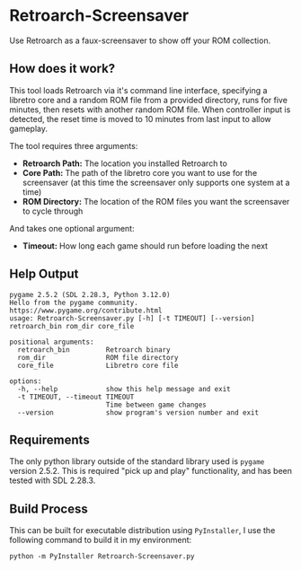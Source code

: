# Retroarch-Screensaver

Use Retroarch as a faux-screensaver to show off your ROM collection.

## How does it work?

This tool loads Retroarch via it's command line interface, specifying a
libretro core and a random ROM file from a provided directory, runs for five
minutes, then resets with another random ROM file. When controller input is
detected, the reset time is moved to 10 minutes from last input to allow
gameplay.

The tool requires three arguments:

- **Retroarch Path:** The location you installed Retroarch to
- **Core Path:** The path of the libretro core you want to use for the
  screensaver (at this time the screensaver only supports one system at a time)
- **ROM Directory:** The location of the ROM files you want the screensaver to
  cycle through

And takes one optional argument:

- **Timeout:** How long each game should run before loading the next

## Help Output

```output
pygame 2.5.2 (SDL 2.28.3, Python 3.12.0)
Hello from the pygame community. https://www.pygame.org/contribute.html
usage: Retroarch-Screensaver.py [-h] [-t TIMEOUT] [--version] retroarch_bin rom_dir core_file

positional arguments:
  retroarch_bin         Retroarch binary
  rom_dir               ROM file directory
  core_file             Libretro core file

options:
  -h, --help            show this help message and exit
  -t TIMEOUT, --timeout TIMEOUT
                        Time between game changes
  --version             show program's version number and exit
```

## Requirements

The only python library outside of the standard library used is `pygame` version
2.5.2. This is required "pick up and play" functionality, and has been tested
with SDL 2.28.3.

## Build Process

This can be built for executable distribution using `PyInstaller`, I use the
following command to build it in my environment:

```shell
python -m PyInstaller Retroarch-Screensaver.py
```
